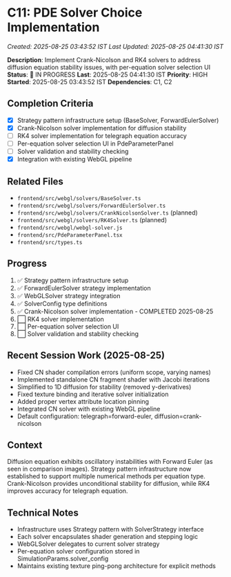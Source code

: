 # C11: PDE Solver Choice Implementation
*Created: 2025-08-25 03:43:52 IST*
*Last Updated: 2025-08-25 04:41:30 IST*

**Description**: Implement Crank-Nicolson and RK4 solvers to address diffusion equation stability issues, with per-equation solver selection UI
**Status**: 🔄 IN PROGRESS **Last**: 2025-08-25 04:41:30 IST
**Priority**: HIGH
**Started**: 2025-08-25 03:43:52 IST
**Dependencies**: C1, C2

## Completion Criteria
- [x] Strategy pattern infrastructure setup (BaseSolver, ForwardEulerSolver)
- [x] Crank-Nicolson solver implementation for diffusion stability
- [ ] RK4 solver implementation for telegraph equation accuracy  
- [ ] Per-equation solver selection UI in PdeParameterPanel
- [ ] Solver validation and stability checking
- [x] Integration with existing WebGL pipeline

## Related Files
- `frontend/src/webgl/solvers/BaseSolver.ts`
- `frontend/src/webgl/solvers/ForwardEulerSolver.ts`
- `frontend/src/webgl/solvers/CrankNicolsonSolver.ts` (planned)
- `frontend/src/webgl/solvers/RK4Solver.ts` (planned)
- `frontend/src/webgl/webgl-solver.js`
- `frontend/src/PdeParameterPanel.tsx`
- `frontend/src/types.ts`

## Progress
1. ✅ Strategy pattern infrastructure setup
2. ✅ ForwardEulerSolver strategy implementation
3. ✅ WebGLSolver strategy integration
4. ✅ SolverConfig type definitions
5. ✅ Crank-Nicolson solver implementation - COMPLETED 2025-08-25
6. ⬜ RK4 solver implementation
7. ⬜ Per-equation solver selection UI
8. ⬜ Solver validation and stability checking

## Recent Session Work (2025-08-25)
- Fixed CN shader compilation errors (uniform scope, varying names)
- Implemented standalone CN fragment shader with Jacobi iterations
- Simplified to 1D diffusion for stability (removed y-derivatives)
- Fixed texture binding and iterative solver initialization
- Added proper vertex attribute location pinning
- Integrated CN solver with existing WebGL pipeline
- Default configuration: telegraph=forward-euler, diffusion=crank-nicolson

## Context
Diffusion equation exhibits oscillatory instabilities with Forward Euler (as seen in comparison images). Strategy pattern infrastructure now established to support multiple numerical methods per equation type. Crank-Nicolson provides unconditional stability for diffusion, while RK4 improves accuracy for telegraph equation.

## Technical Notes
- Infrastructure uses Strategy pattern with SolverStrategy interface
- Each solver encapsulates shader generation and stepping logic
- WebGLSolver delegates to current solver strategy
- Per-equation solver configuration stored in SimulationParams.solver_config
- Maintains existing texture ping-pong architecture for explicit methods
